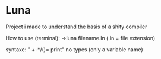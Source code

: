 # Luna
Project i made to understand the basis of a shity compiler

How to use (terminal):
->luna filename.ln (.ln = file extension)

syntaxe:
 " +-*/()= print"
 no types (only a variable name)

